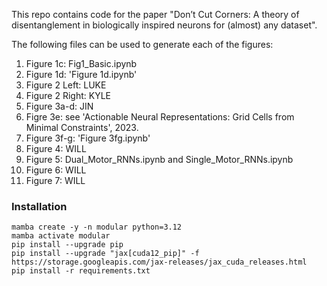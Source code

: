 This repo contains code for the paper "Don’t Cut Corners: A theory of disentanglement in biologically inspired neurons for (almost) any dataset". 

The following files can be used to generate each of the figures:
1. Figure 1c: Fig1_Basic.ipynb
2. Figure 1d: 'Figure 1d.ipynb'
3. Figure 2 Left: LUKE
4. Figure 2 Right: KYLE
5. Figure 3a-d: JIN
6. Figre 3e: see 'Actionable Neural Representations: Grid Cells from Minimal Constraints', 2023.
7. Figure 3f-g: 'Figure 3fg.ipynb'
8. Figure 4: WILL
9. Figure 5: Dual_Motor_RNNs.ipynb and Single_Motor_RNNs.ipynb
10. Figure 6: WILL
11. Figure 7: WILL


### Installation
```
mamba create -y -n modular python=3.12
mamba activate modular
pip install --upgrade pip
pip install --upgrade "jax[cuda12_pip]" -f https://storage.googleapis.com/jax-releases/jax_cuda_releases.html
pip install -r requirements.txt
```
